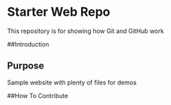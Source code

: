 # Starter Web Repo

This repository is for showing how Git and GitHub work

##Introduction

## Purpose

Sample website with plenty of files for demos

##How To Contribute
